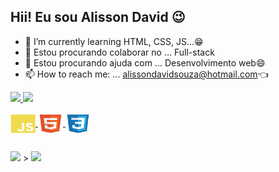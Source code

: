 ## Hii! Eu sou Alisson David 😉


- 🌱 I’m currently learning HTML, CSS, JS...😁
- 👯 Estou procurando colaborar no ... Full-stack
- 🤔 Estou procurando ajuda com ... Desenvolvimento web😄
- 📫 How to reach me: ... alissondavidsouza@hotmail.com👈

 <div>
  <a href="https://github.com/alissondavid">
  <img height="180em" src="https://github-readme-stats.vercel.app/api?username=alissondavid&show_icons=true&theme=dark&include_all_commits=true&count_private=true"/>
  <img height="180em" src="https://github-readme-stats.vercel.app/api/top-langs/?username=alissondavid&layout=compact&langs_count=7&theme=dark"/>
</div>
  
<div style="display: inline_block"><br>
  <img align="center" alt="Rafa-Js" height="30" width="40" src="https://raw.githubusercontent.com/devicons/devicon/master/icons/javascript/javascript-plain.svg">
  <img align="center" alt="Rafa-HTML" height="30" width="40" src="https://raw.githubusercontent.com/devicons/devicon/master/icons/html5/html5-original.svg">
  <img align="center" alt="Rafa-CSS" height="30" width="40" src="https://raw.githubusercontent.com/devicons/devicon/master/icons/css3/css3-original.svg">
  
</div>

  ##

<div>
  <a href="https://www.instagram.com/allys_david/" target="_blank"><img src="https://img.shields.io/badge/-Instagram-%23E4405F?style=for-the-badge&logo=instagram&logoColor=white" target="_blank"></a>
>
  <a href="https://www.linkedin.com/in/alisson-nascimento-49a190180/" target="_blank"><img src="https://img.shields.io/badge/-LinkedIn-%230077B5?style=for-the-badge&logo=linkedin&logoColor=white" target="_blank"></a> 
<div/>
  <!--![Snake animation](https://github.com/rafaballerini/rafaballerini/blob/output/github-contribution-grid-snake.svg)-->

